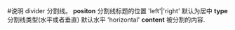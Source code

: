 #说明
divider 分割线。
**positon** 分割线标题的位置 'left'|'right' 默认为居中
**type**  分割线类型(水平或者垂直) 默认水平 'horizontal'
**content** 被分割的内容.

